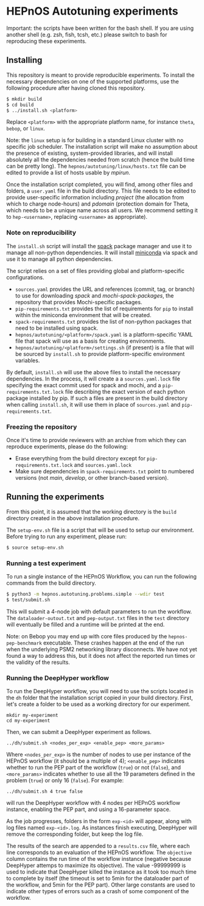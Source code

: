 # HEPnOS Autotuning experiments

Important: the scripts have been written for the bash shell. If you are using
another shell (e.g. zsh, fish, tcsh, etc.) please switch to bash for reproducing
these experiments.

## Installing

This repository is meant to provide reproducible experiments.
To install the necessary dependencies on one of the supported
platforms, use the following procedure after having cloned
this repository.

```bash
$ mkdir build
$ cd build
$ ../install.sh <platform>
```

Replace `<platform>` with the appropriate platform name, for
instance `theta`, `bebop`, or `linux`.

Note: the `linux` setup is for building in a standard Linux cluster
with no specific job scheduler. The installation script will make
no assumption about the presence of existing, system-provided libraries,
and will install absolutely all the dependencies needed from scratch
(hence the build time can be pretty long). The `hepnos/autotuning/linux/hosts.txt`
file can be edited to provide a list of hosts usable by _mpirun_.

Once the installation script completed, you will find, among other files and
folders, a `user.yaml` file in the build directory. This file needs to be
edited to provide user-specific information including _project_ (the allocation
from which to charge node-hours) and _pdomain_ (protection domain for Theta,
which needs to be a unique name across all users. We recommend setting it to
`hep-<username>`, replacing `<username>` as appropriate).

### Note on reproducibility

The `install.sh` script will install the [spack](https://spack.readthedocs.io/)
package manager and use it to manage all non-python dependencies. It will
install [miniconda](https://docs.conda.io/en/latest/miniconda.html) via spack
and use it to manage all python dependencies.

The script relies on a set of files providing global and platform-specific
configurations.
- `sources.yaml` provides the URL and references (commit, tag, or branch)
  to use for downloading _spack_ and _mochi-spack-packages_, the repository
  that provides Mochi-specific packages.
- `pip-requirements.txt` provides the list of requirements for `pip` to
  install within the miniconda environment that will be created.
- `spack-requirements.txt` provides the list of non-python packages that
  need to be installed using spack.
- `hepnos/autotuning/<platform>/spack.yaml` is a platform-specific YAML
  file that spack will use as a basis for creating environments.
- `hepnos/autotuning/<platform>/settings.sh` (if present) is a file
  that will be sourced by `install.sh` to provide platform-specific
  environment variables.

By default, `install.sh` will use the above files to install the necessary
dependencies. In the process, it will create a a `sources.yaml.lock` file
specifying the exact commit used for spack and mochi, and a `pip-requirements.txt.lock`
file describing the exact version of each python package installed by pip.
If such a files are present in the build directory when calling `install.sh`,
it will use them in place of `sources.yaml` and `pip-requirements.txt`.

### Freezing the repository

Once it's time to provide reviewers with an archive from which they
can reproduce experiments, please do the following:
- Erase everything from the build directory except for
  `pip-requirements.txt.lock` and `sources.yaml.lock`
- Make sure dependencies in `spack-requirements.txt` point to
  numbered versions (not _main_, _develop_, or other branch-based version).

## Running the experiments

From this point, it is assumed that the working directory is the `build` directory
created in the above installation procedure.

The `setup-env.sh` file is a script that will be used to setup our environment.
Before trying to run any experiment, please run:

```bash
$ source setup-env.sh
```

### Running a test experiment

To run a single instance of the HEPnOS Workflow, you can run the following commands
from the build directory.

```bash
$ python3 -m hepnos.autotuning.problems.simple --wdir test
$ test/submit.sh
```

This will submit a 4-node job with default parameters to run the workflow. The `dataloader-outout.txt`
and `pep-output.txt` files in the `test` directory will eventually be filled
and a runtime will be printed at the end.

Note: on Bebop you may end up with core files produced by the `hepnos-pep-benchmark` executable.
These crashes happen at the end of the run when the underlying PSM2 networking library disconnects.
We have not yet found a way to address this, but it does not affect the reported run times or
the validity of the results.

### Running the DeepHyper workflow

To run the DeepHyper workflow, you will need to use the scripts located in the `dh` folder
that the installation script copied in your build directory. First, let's create a folder
to be used as a working directory for our experiment.

```
mkdir my-experiment
cd my-experiment
```

Then, we can submit a DeepHyper experiment as follows.

```
../dh/submit.sh <nodes_per_exp> <enable_pep> <more_params>
```

Where `<nodes_per_exp>` is the number of nodes to use per instance of the HEPnOS workflow
(it should be a multiple of 4); `<enable_pep>` indicates whether to run the PEP part of the
workflow (`true`) or not (`false`), and `<more_params>` indicates whether to use all the
19 parameters defined in the problem (`true`) or only 16 (`false`). For example:

```
../dh/submit.sh 4 true false
```
will run the DeepHyper workflow with 4 nodes per HEPnOS workflow instance,
enabling the PEP part, and using a 16-parameter space.

As the job progresses, folders in the form `exp-<id>` will appear, along with log
files named `exp-<id>.log`. As instances finish executing, DeepHyper will remove
the corresponding folder, but keep the log file.

The results of the search are appended to a `results.csv` file, where each line corresponds
to an evaluation of the HEPnOS workflow. The `objective` column contains the run time of
the workflow instance (negative because DeepHyper attemps to maximize its objective).
The value -99999999 is used to indicate that DeepHyper killed the instance as it took
too much time to complete by itself (the timeout is set to 5min for the dataloader part
of the workflow, and 5min for the PEP part). Other large constants are used to indicate
other types of errors such as a crash of some component of the workflow.
